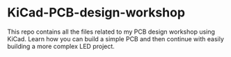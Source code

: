# KiCad-PCB-design-workshop
This repo contains all the files related to my PCB design workshop using KiCad. Learn how you can build a simple PCB and then continue with easily building a more complex LED project.
